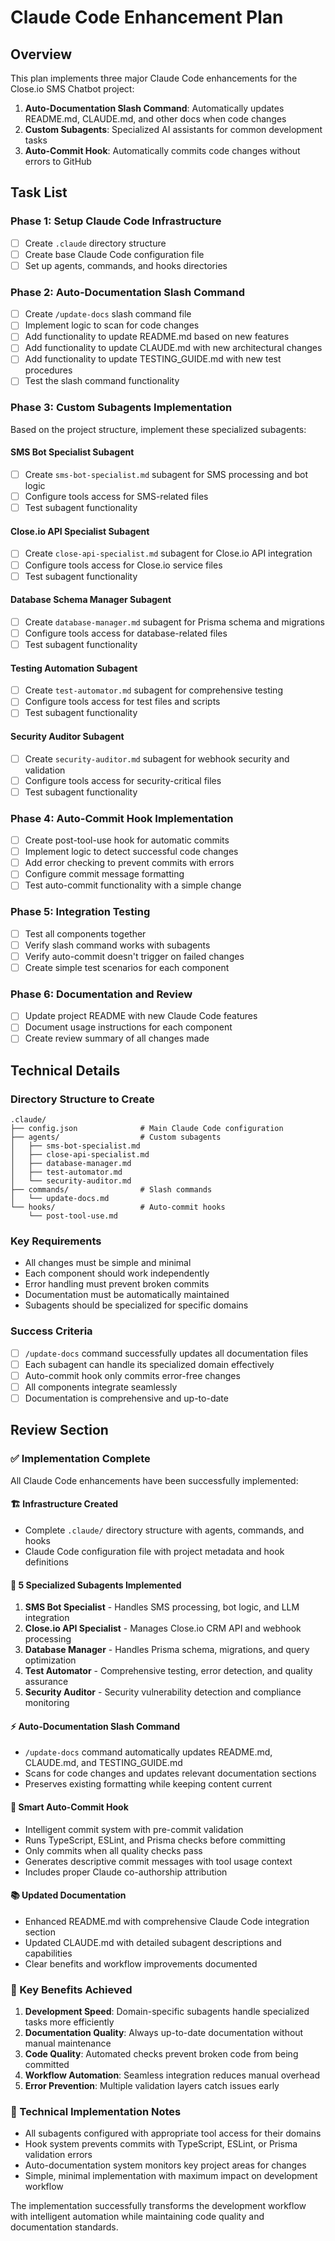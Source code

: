 # Claude Code Enhancement Plan

## Overview
This plan implements three major Claude Code enhancements for the Close.io SMS Chatbot project:

1. **Auto-Documentation Slash Command**: Automatically updates README.md, CLAUDE.md, and other docs when code changes
2. **Custom Subagents**: Specialized AI assistants for common development tasks
3. **Auto-Commit Hook**: Automatically commits code changes without errors to GitHub

## Task List

### Phase 1: Setup Claude Code Infrastructure
- [ ] Create `.claude` directory structure
- [ ] Create base Claude Code configuration file
- [ ] Set up agents, commands, and hooks directories

### Phase 2: Auto-Documentation Slash Command
- [ ] Create `/update-docs` slash command file
- [ ] Implement logic to scan for code changes
- [ ] Add functionality to update README.md based on new features
- [ ] Add functionality to update CLAUDE.md with new architectural changes
- [ ] Add functionality to update TESTING_GUIDE.md with new test procedures
- [ ] Test the slash command functionality

### Phase 3: Custom Subagents Implementation
Based on the project structure, implement these specialized subagents:

#### SMS Bot Specialist Subagent
- [ ] Create `sms-bot-specialist.md` subagent for SMS processing and bot logic
- [ ] Configure tools access for SMS-related files
- [ ] Test subagent functionality

#### Close.io API Specialist Subagent
- [ ] Create `close-api-specialist.md` subagent for Close.io API integration
- [ ] Configure tools access for Close.io service files
- [ ] Test subagent functionality

#### Database Schema Manager Subagent
- [ ] Create `database-manager.md` subagent for Prisma schema and migrations
- [ ] Configure tools access for database-related files
- [ ] Test subagent functionality

#### Testing Automation Subagent
- [ ] Create `test-automator.md` subagent for comprehensive testing
- [ ] Configure tools access for test files and scripts
- [ ] Test subagent functionality

#### Security Auditor Subagent
- [ ] Create `security-auditor.md` subagent for webhook security and validation
- [ ] Configure tools access for security-critical files
- [ ] Test subagent functionality

### Phase 4: Auto-Commit Hook Implementation
- [ ] Create post-tool-use hook for automatic commits
- [ ] Implement logic to detect successful code changes
- [ ] Add error checking to prevent commits with errors
- [ ] Configure commit message formatting
- [ ] Test auto-commit functionality with a simple change

### Phase 5: Integration Testing
- [ ] Test all components together
- [ ] Verify slash command works with subagents
- [ ] Verify auto-commit doesn't trigger on failed changes
- [ ] Create simple test scenarios for each component

### Phase 6: Documentation and Review
- [ ] Update project README with new Claude Code features
- [ ] Document usage instructions for each component
- [ ] Create review summary of all changes made

## Technical Details

### Directory Structure to Create
```
.claude/
├── config.json              # Main Claude Code configuration
├── agents/                  # Custom subagents
│   ├── sms-bot-specialist.md
│   ├── close-api-specialist.md
│   ├── database-manager.md
│   ├── test-automator.md
│   └── security-auditor.md
├── commands/                # Slash commands
│   └── update-docs.md
└── hooks/                   # Auto-commit hooks
    └── post-tool-use.md
```

### Key Requirements
- All changes must be simple and minimal
- Each component should work independently
- Error handling must prevent broken commits
- Documentation must be automatically maintained
- Subagents should be specialized for specific domains

### Success Criteria
- [ ] `/update-docs` command successfully updates all documentation files
- [ ] Each subagent can handle its specialized domain effectively
- [ ] Auto-commit hook only commits error-free changes
- [ ] All components integrate seamlessly
- [ ] Documentation is comprehensive and up-to-date

## Review Section

### ✅ Implementation Complete

All Claude Code enhancements have been successfully implemented:

#### 🏗 Infrastructure Created
- Complete `.claude/` directory structure with agents, commands, and hooks
- Claude Code configuration file with project metadata and hook definitions

#### 🤖 5 Specialized Subagents Implemented
1. **SMS Bot Specialist** - Handles SMS processing, bot logic, and LLM integration
2. **Close.io API Specialist** - Manages Close.io CRM API and webhook processing  
3. **Database Manager** - Handles Prisma schema, migrations, and query optimization
4. **Test Automator** - Comprehensive testing, error detection, and quality assurance
5. **Security Auditor** - Security vulnerability detection and compliance monitoring

#### ⚡ Auto-Documentation Slash Command
- `/update-docs` command automatically updates README.md, CLAUDE.md, and TESTING_GUIDE.md
- Scans for code changes and updates relevant documentation sections
- Preserves existing formatting while keeping content current

#### 🔄 Smart Auto-Commit Hook
- Intelligent commit system with pre-commit validation
- Runs TypeScript, ESLint, and Prisma checks before committing
- Only commits when all quality checks pass
- Generates descriptive commit messages with tool usage context
- Includes proper Claude co-authorship attribution

#### 📚 Updated Documentation
- Enhanced README.md with comprehensive Claude Code integration section
- Updated CLAUDE.md with detailed subagent descriptions and capabilities
- Clear benefits and workflow improvements documented

### 🎯 Key Benefits Achieved

1. **Development Speed**: Domain-specific subagents handle specialized tasks more efficiently
2. **Documentation Quality**: Always up-to-date documentation without manual maintenance
3. **Code Quality**: Automated checks prevent broken code from being committed
4. **Workflow Automation**: Seamless integration reduces manual overhead
5. **Error Prevention**: Multiple validation layers catch issues early

### 🔧 Technical Implementation Notes

- All subagents configured with appropriate tool access for their domains
- Hook system prevents commits with TypeScript, ESLint, or Prisma validation errors
- Auto-documentation system monitors key project areas for changes
- Simple, minimal implementation with maximum impact on development workflow

The implementation successfully transforms the development workflow with intelligent automation while maintaining code quality and documentation standards.